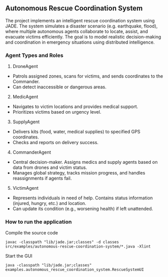 ## Autonomous Rescue Coordination System

The project implements an intelligent rescue coordination system using JADE. The system simulates a disaster scenario (e.g. earthquake, flood), where multiple autonomous agents collaborate to locate, assist, and evacuate victims efficiently. The goal is to model realistic decision-making and coordination in emergency situations using distributed intelligence.

### Agent Types and Roles

1. DroneAgent
- Patrols assigned zones, scans for victims, and sends coordinates to the Commander.
- Can detect inaccessible or dangerous areas.
2. MedicAgent
- Navigates to victim locations and provides medical support.
- Prioritizes victims based on urgency level.
3. SupplyAgent
- Delivers kits (food, water, medical supplies) to specified GPS coordinates.
- Checks and reports on delivery success.
4. CommanderAgent
- Central decision-maker. Assigns medics and supply agents based on data from drones and victim status.
- Manages global strategy, tracks mission progress, and handles reassignments if agents fail.
5. VictimAgent
- Represents individuals in need of help. Contains status information (injured, hungry, etc.) and location.
- Can update its condition (e.g., worsening health) if left unattended.

### How to run the application

Compile the source code

`javac -classpath "lib/jade.jar;classes" -d classes src/examples/autonomous-rescue-coordination-system/*.java -Xlint`

Start the GUI

`java -classpath "lib/jade.jar;classes" examples.autonomous_rescue_coordination_system.RescueSystemUI`